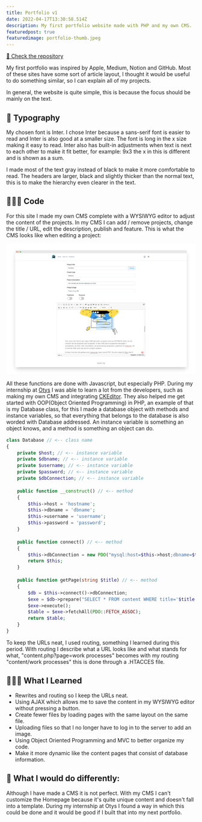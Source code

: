 ```yaml
---
title: Portfolio v1
date: 2022-04-17T13:30:58.514Z
description: My first portfolio website made with PHP and my own CMS.
featuredpost: true
featuredimage: portfolio-thumb.jpeg
---
```

[💾 Check the repository](https://github.com/dylanwe/portfolio-v1)

My first portfolio was inspired by Apple, Medium, Notion and GitHub. Most of these sites have some sort of article layout, I thought it would be useful to do something similar, so I can explain all of my projects.

In general, the website is quite simple, this is because the focus should be mainly on the text.

## 📝 Typography

My chosen font is Inter. I chose Inter because a sans-serif font is easier to read and Inter is also good at a smaller size. The font is long in the x size making it easy to read. Inter also has built-in adjustments when text is next to each other to make it fit better, for example: 9x3 the x in this is different and is shown as a sum.

I made most of the text gray instead of black to make it more comfortable to read. The headers are larger, black and slightly thicker than the normal text, this is to make the hierarchy even clearer in the text.

## 🧑🏻‍💻 Code

For this site I made my own CMS complete with a WYSIWYG editor to adjust the content of the projects. In my CMS I can add / remove projects, change the title / URL, edit the description, publish and feature. This is what the CMS looks like when editing a project:

![picture of the backend cms i use to edit projects](portfolio_cms.png)

All these functions are done with Javascript, but especially PHP. During my internship at [Otys](https://www.otys.nl) I was able to learn a lot from the developers, such as making my own CMS and integrating [CKEditor](https://ckeditor.com). They also helped me get started with OOP(Object Oriented Programming) in PHP, an example of that is my Database class, for this I made a database object with methods and instance variables, so that everything that belongs to the database is also worded with Database addressed. An instance variable is something an object knows, and a method is something an object can do.

```php
class Database // <-- class name 
{
    private $host; // <-- instance variable
    private $dbname; // <-- instance variable
    private $username; // <-- instance variable
    private $password; // <-- instance variable
    private $dbConnection; // <-- instance variable

    public function __construct() // <-- method
    {
        $this->host = 'hostname';
        $this->dbname = 'dbname';
        $this->username = 'username';
        $this->password = 'password';
    }

    public function connect() // <-- method
    {
        $this->dbConnection = new PDO("mysql:host=$this->host;dbname=$this->dbname;charset=utf8","$this->username","$this->password");
        return $this;
    }

    public function getPage(string $title) // <-- method
    {
        $db = $this->connect()->dbConnection;
        $exe = $db->prepare("SELECT * FROM content WHERE title='$title';");
        $exe->execute();
        $table = $exe->fetchAll(PDO::FETCH_ASSOC);
        return $table;
    }
}
```

To keep the URLs neat, I used routing, something I learned during this period. With routing I describe what a URL looks like and what stands for what, "content.php?page=work processes" becomes with my routing "content/work processes" this is done through a .HTACCES file.

## 🧑🏻‍🏫 What I Learned

* Rewrites and routing so I keep the URLs neat.
* Using AJAX which allows me to save the content in my WYSIWYG editor without pressing a button.
* Create fewer files by loading pages with the same layout on the same file.
* Uploading files so that I no longer have to log in to the server to add an image.
* Using Object Oriented Programming and MVC to better organize my code.
* Make it more dynamic like the content pages that consist of database information.

## 📌 What I would do differently:

Although I have made a CMS it is not perfect. With my CMS I can't customize the Homepage because it's quite unique content and doesn't fall into a template. During my internship at Otys I found a way in which this could be done and it would be good if I built that into my next portfolio.